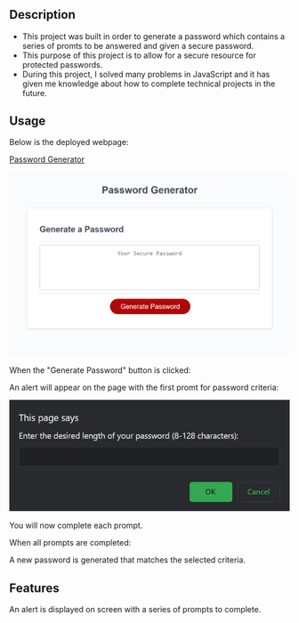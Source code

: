 # <Password-generator>

## Description

- This project was built in order to generate a password which contains a series of promts to be answered and given a secure password.
- This purpose of this project is to allow for a secure resource for protected passwords.
- During this project, I solved many problems in JavaScript and it has given me knowledge about how to complete technical projects in the future.

## Usage

Below is the deployed webpage:

[Password Generator](https://matthewstandish.github.io/password-generator/)

![alt text](assets/images/deployed-screenshot.png)

When the "Generate Password" button is clicked:

An alert will appear on the page with the first promt for password criteria:

![alt text](assets/images/alert.png)

You will now complete each prompt.

When all prompts are completed:

A new password is generated that matches the selected criteria.

## Features

An alert is displayed on screen with a series of prompts to complete.
